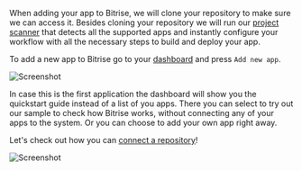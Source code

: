 When adding your app to Bitrise, we will clone your repository to make sure we can access it. Besides cloning your repository we will run our [project scanner](https://github.com/bitrise-steplib/steps-project-scanner) that detects all the supported apps and instantly configure your workflow with all the necessary steps to build and deploy your app.

To add a new app to Bitrise go to your [dashboard](https://bitrise.io/dashboard) and press `Add new app`.

![Screenshot](https://www.filepicker.io/api/file/xwZ0Y7wQv68Wx60LxLVa)

In case this is the first application the dashboard will show you the quickstart guide instead of a list of you apps. There you can select to try out our sample to check how Bitrise works, without connecting any of your apps to the system. Or you can choose to add your own app right away.

Let's check out how you can [connect a repository](/adding-a-new-app/connecting-a-repository)!

![Screenshot](https://www.filepicker.io/api/file/skLrleMFRU8xszQFIen6)
